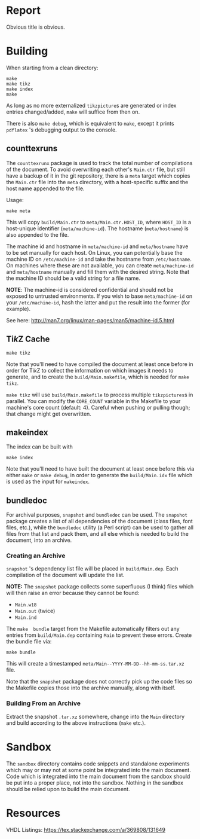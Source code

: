 Report
======

Obvious title is obvious.


Building
========

When starting from a clean directory:
```
make
make tikz
make index
make
```

As long as no more externalized  `tikzpicture`s are generated or index entries
changed/added, `make` will suffice from then on.

There is  also `make debug`, which  is equivalent to `make`,  except it prints
`pdflatex` 's debugging output to the console.

## counttexruns

The `counttexrunx` package  is used to track the total  number of compilations
of the document.  To avoid overwriting each other's `Main.ctr` file, but still
have a  backup of it  in the  git repository, there  is a `meta`  target which
copies the  `Main.ctr` file  into the `meta`  directory, with  a host-specific
suffix and the host name appended to the file.

Usage:
```
make meta
```
This will copy `build/Main.ctr` to `meta/Main.ctr.HOST_ID`, where `HOST_ID` is
a host-unique  identifier (`meta/machine-id`). The  hostname (`meta/hostname`)
is also appended to the file.

The machine id  and hostname in `meta/machine-id` and  `meta/hostname` have to
be set manually for each host. On  Linux, you can potentially base the machine
ID  on  `/etc/machine-id` and  take  the  hostname from  `/etc/hostname`.   On
machines where these  are not available, you can  create `meta/machine-id` and
`meta/hostname` manually and fill them  with the desired string. Note that the
machine ID should be a valid string for a file name.

**NOTE**: The machine-id is considered confidential  and should not be exposed
to  untrusted environments. If  you  wish to  base  `meta/machine-id` on  your
`/etc/machine-id`, hash  the latter and  put the  result into the  former (for
example).   

See here: http://man7.org/linux/man-pages/man5/machine-id.5.html


## Ti*k*Z Cache
```
make tikz
```
Note that you'll  need to have compiled  the document at least  once before in
order  for Ti*k*Z  to collect  the  information on  which images  it needs  to
generate, and to  create the `build/Main.makefile`, which is  needed for `make
tikz`.

`make tikz` will use `build/Main.makefile` to process multiple `tikzpictures`s
in parallel.  You can modify the `CORE_COUNT` variable in the Makefile to your
machine's  core count  (default: 4). Careful when  pushing or  pulling though;
that change might get overwritten.

## makeindex
The index can be built with
```
make index
```
Note that you'll need to have built the document at least once before this via
either `make` or `make debug`, in  order to generate the `build/Main.idx` file
which is used as the input for `makeindex`.

## bundledoc
For archival purposes, `snapshot` and  `bundledoc` can be used. The `snapshot`
package creates a list of all  dependencies of the document (class files, font
files, etc.),  while the `bundledoc`  utility (a Perl  script) can be  used to
gather all files from that list and pack them, and all else which is needed to
build the document, into an archive.

### Creating an Archive
`snapshot` 's  dependency list file  will be placed  in `build/Main.dep`. Each
compilation of the document will update the list.

**NOTE:** The  `snapshot` package  collects some  superfluous (I  think) files
which will then raise an error because they cannot be found:

- `Main.w18`
- `Main.out` (twice)
- `Main.ind`

The  `make  bundle`  target  from   the  Makefile  automatically  filters  out
any  entries   from  `build/Main.dep`  containing  `Main`   to  prevent  these
errors. Create the bundle file via:
```
make bundle
```
This will create a timestamped `meta/Main--YYYY-MM-DD--hh-mm-ss.tar.xz` file.

Note that the `snapshot` package does not  correctly pick up the code files so
the Makefile copies those into the archive manually, along with itself.

### Building From an Archive
Extract the snapshot `.tar.xz` somewhere, change into the `Main` directory and
build according to the above instructions (`make` etc.).


Sandbox
=======

The  `sandbox` directory  contains  code snippets  and standalone  experiments
which may or may not at some  point be integrated into the main document. Code
which is integrated into the main document from the sandbox should be put into
a proper place, not into the  sandbox. Nothing in the sandbox should be relied
upon to build the main document.


Resources
=========
VHDL Listings:
https://tex.stackexchange.com/a/369808/131649
